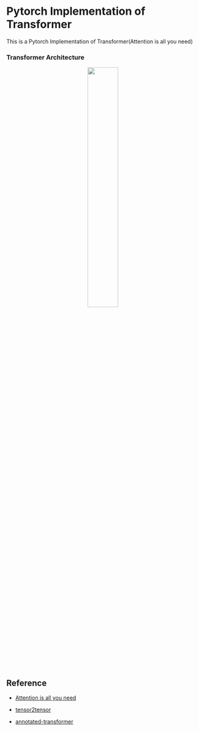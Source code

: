 # Pytorch Implementation of Transformer

This is a Pytorch Implementation of Transformer(Attention is all you need)

### Transformer Architecture

<div align="center"><img src="https://user-images.githubusercontent.com/46083287/218299739-5307d903-4f5a-4d98-b4fa-f9b81e01080a.png" width="40%"></img></div>

## Reference

- [Attention is all you need](https://arxiv.org/pdf/1706.03762.pdf)

- [tensor2tensor](https://github.com/tensorflow/tensor2tensor/blob/master/tensor2tensor/layers/common_layers.py)

- [annotated-transformer](https://github.com/harvardnlp/annotated-transformer/)
